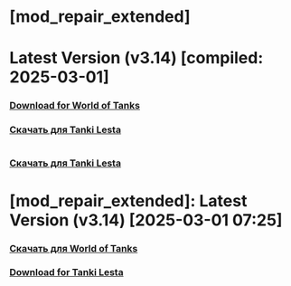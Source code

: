 # [mod_repair_extended]
# Latest Version (v3.14) [compiled: 2025-03-01]
### [**Download for World of Tanks**](https://github.com/spoter/spoter-mods/releases/download/latest/mod_repair_extended.zip)
### [**Скачать для Tanki Lesta**](https://github.com/spoter/spoter-mods/releases/download/latest/mod_repair_extended_RU.zip)
#

### [**Скачать для Tanki Lesta**](https://github.com/spoter/spoter-mods/releases/download/latest/mod_repair_extended_RU.zip)

#

# [mod_repair_extended]: Latest Version (v3.14) [2025-03-01 07:25]
### [**Скачать для World of Tanks**](https://github.com/spoter/spoter-mods/releases/download/latest/mod_repair_extended.zip)
### [**Download for Tanki Lesta**](https://github.com/spoter/spoter-mods/releases/download/latest/mod_repair_extended_RU.zip)
#










